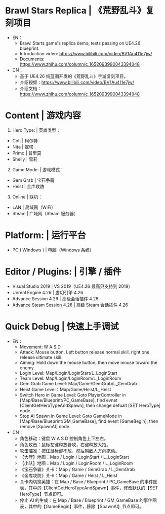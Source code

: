 # Brawl Stars Replica | 《荒野乱斗》复刻项目
- EN：
  - Brawl Starts game's replica demo, tests passing on UE4.26 blueprint.
  - Introduction video: https://www.bilibili.com/video/BV1Au411e7jw/
  - Documents: https://www.zhihu.com/column/c_1652093990043394048
- CN：
  - 基于 UE4.26 纯蓝图开发的《荒野乱斗》手游复刻项目。
  - 介绍视频：https://www.bilibili.com/video/BV1Au411e7jw/
  - 介绍文档：https://www.zhihu.com/column/c_1652093990043394048

# Content | 游戏内容
1. Hero Type: | 英雄类型：
- Colt | 柯尔特
- Nita | 妮塔
- Primo | 普里莫
- Shelly | 雪莉
2. Game Mode: | 游戏模式：
- Gem Grab | 宝石争霸
- Heist | 金库攻防
3. Online | 联机：
- LAN | 局域网（WiFi）
- Steam | 广域网（Steam 服务器）

# Platform: | 运行平台
- PC ( Windows ) | 电脑（Windows 系统）

# Editor / Plugins: | 引擎 / 插件
- Visual Studio 2019 | VS 2019（UE4.26 最高只支持到 2019）
- Unreal Engine 4.26 | 虚幻引擎 4.26
- Advance Session 4.26 | 高级会话插件 4.26
- Advance Steam Session 4.26 | 高级 Steam 会话插件 4.26

# Quick Debug | 快速上手调试
- EN：
  - Movement: W A S D
  - Attack: Mouse button. Left button release normal skill, right one release ultimate skill.
  - Aiming: Hold down the mouse button, then move mouse toward the enemy.
  - Login Level: Map/Login/LoginStart/L_LoginStart
  - Team Level: Map/Login/LoginRoom/L_LoginRoom
  - Gem Grab Game Level: Map/Game/GemGrab/L_GemGrab
  - Heist Game Level：Map/Game/Heist/L_Heist
  - Switch Hero in Game Level: Goto PlayerController in [Map/Base/Blueprint/PC_GameBase], find evnet [ClientGetHeroTypeAndSpawn], then change defualt [SET HeroType] node.
  - Stop AI Spawn in Game Level: Goto GameMode in [Map/Base/Blueprint/GM_GameBase], find event [GameBegin], then remove [SpawnAI] node.
- CN：
  - 角色移动：键盘 W A S D 控制角色上下左右。
  - 角色攻击：鼠标左键释放普攻，右键释放大招。
  - 攻击瞄准：按住鼠标键不放，然后朝敌人方向拖动。
  - 【大厅】地图：Map / Login / LoginStart / L_LoginStart
  - 【小队】地图：Map / Login / LoginRoom / L_LoginRoom
  - 《宝石争霸》关卡：Map / Game / GemGrab / L_GemGrab
  - 《金库攻防》关卡：Map / Game / Heist / L_Heist
  - 关卡内切换英雄：在 Map / Base / Blueprint / PC_GameBase 的事件图表，其中的【ClientGetHeroTypeAndSpawn】事件，修改默认的【SET HeroType】节点即可。
  - 停止 AI 的生成：在 Map / Base / Blueprint / GM_GameBase 的事件图表，其中的【GameBegin】事件，移除【SpawnAI】节点即可。
